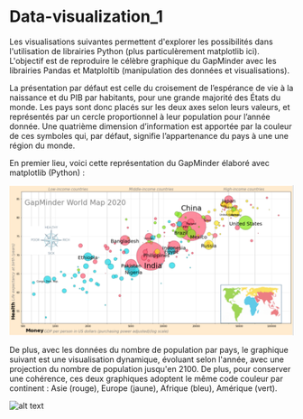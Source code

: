 # Data-visualization_1

Les visualisations suivantes permettent d'explorer les possibilités dans l'utilisation de librairies Python (plus particulèrement matplotlib ici).
L'objectif est de reproduire le célèbre graphique du GapMinder avec les librairies Pandas et Matploltib (manipulation des données et visualisations).

La présentation par défaut est celle du croisement de l’espérance de vie à la naissance et du PIB par habitants, pour une grande majorité des États du monde. Les pays sont donc placés sur les deux axes selon leurs valeurs, et représentés par un cercle proportionnel à leur population pour l’année donnée. Une quatrième dimension d’information est apportée par la couleur de ces symboles qui, par défaut, signifie l’appartenance du pays à une une région du monde.

En premier lieu, voici cette représentation du GapMinder élaboré avec matplotlib (Python) : 

![alt text](https://github.com/mahfoud-gz/Data-visualization_1/blob/main/Data_viz_1_files/GapMinder.png?raw=true)

De plus, avec les données du nombre de population par pays, le graphique suivant est une visualisation dynamique, évoluant selon l'année, avec une projection du nombre de population jusqu'en 2100. De plus, pour conserver une cohérence, ces deux graphiques adoptent le même code couleur par continent : Asie (rouge), Europe (jaune), Afrique (bleu), Amérique (vert). 

![alt text](https://github.com/mahfoud-gz/Data-visualization_1/blob/main/Data_viz_1_files/Bar_chart_race_population.gif)
